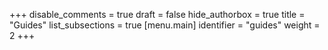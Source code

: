 +++
disable_comments = true
draft = false
hide_authorbox = true
title = "Guides"
list_subsections = true
[menu.main]
  identifier = "guides"
  weight = 2
+++
